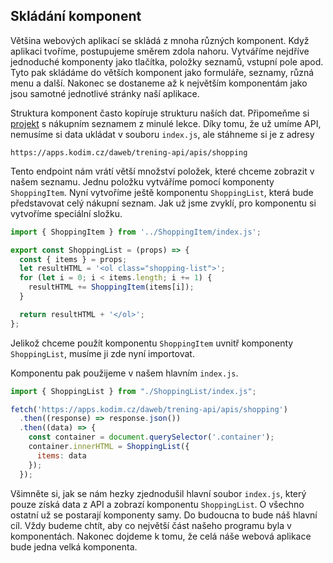 ## Skládání komponent

Většina webových aplikací se skládá z mnoha různých komponent. Když aplikaci tvoříme, postupujeme směrem zdola nahoru. Vytváříme nejdříve jednoduché komponenty jako tlačítka, položky seznamů, vstupní pole apod. Tyto pak skládáme do větších komponent jako formuláře, seznamy, různá menu a další. Nakonec se dostaneme až k největším komponentám jako jsou samotné jednotlivé stránky naší aplikace.

Struktura komponent často kopíruje strukturu naších dat. Připomeňme si [projekt](https://github.com/Czechitas-podklady-WEB/prvni-komponenta) s nákupním seznamem z minulé lekce. Díky tomu, že už umíme API, nemusíme si data ukládat v souboru `index.js`, ale stáhneme si je z adresy 

```
https://apps.kodim.cz/daweb/trening-api/apis/shopping
```

Tento endpoint nám vrátí větší množství položek, které chceme zobrazit v našem seznamu. Jednu položku vytváříme pomocí komponenty `ShoppingItem`. Nyní vytvoříme ještě komponentu `ShoppingList`, která bude představovat celý nákupní seznam. Jak už jsme zvyklí, pro komponentu si vytvoříme speciální složku.

```js
import { ShoppingItem } from '../ShoppingItem/index.js';

export const ShoppingList = (props) => {
  const { items } = props;
  let resultHTML = '<ol class="shopping-list">';
  for (let i = 0; i < items.length; i += 1) {
    resultHTML += ShoppingItem(items[i]);
  }

  return resultHTML + '</ol>';
};
```

Jelikož chceme použít komponentu `ShoppingItem` uvnitř komponenty `ShoppingList`,
musíme ji zde nyní importovat.

Komponentu pak použijeme v našem hlavním `index.js`. 

```js
import { ShoppingList } from "./ShoppingList/index.js";

fetch('https://apps.kodim.cz/daweb/trening-api/apis/shopping')
  .then((response) => response.json())
  .then((data) => {
    const container = document.querySelector('.container');
    container.innerHTML = ShoppingList({
      items: data
    });
  });
```

Všimněte si, jak se nám hezky zjednodušil hlavní soubor `index.js`, který pouze získá data z API a zobrazí komponentu `ShoppingList`. O všechno ostatní už se postarají komponenty samy. Do budoucna to bude náš hlavní cíl. Vždy budeme chtít, aby co největší část našeho programu byla v komponentách. Nakonec dojdeme k tomu, že celá náše webová aplikace bude jedna velká komponenta. 
